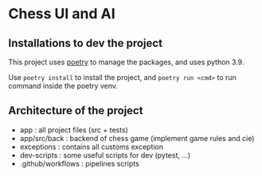 # Chess UI and AI

## Installations to dev the project
This project uses [poetry](https://python-poetry.org/docs/) to manage the packages, and uses python 3.9.

Use ```poetry install``` to install the project, and ```poetry run <cmd>``` to run command inside the poetry venv.

## Architecture of the project

* app : all project files (src + tests)
* app/src/back : backend of chess game (implement game rules and cie)
* exceptions : contains all customs exception
* dev-scripts : some useful scripts for dev (pytest, ...)
* .github/workflows : pipelines scripts